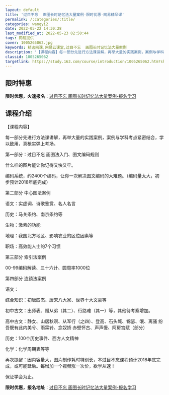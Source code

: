 ```yaml
---
layout: default
title: '过目不忘  画图长时记忆法大量案例-限时优惠-网易精品课'
permalink: /:categories/:title/
categories: wangyi2
date: 2022-05-22 14:30:28
last_modified_at: 2022-05-23 02:50:44
tags: 网易提供
cover: 1005265062.jpg
keywords: 精选网课,网易云课堂,过目不忘  画图长时记忆法大量案例
description: '【课程内容】每一部分先进行方法课讲解，再举大量的实践案例，案例与学科考点紧密结合，学以致用，真枪实弹上考场。第一部分：过'
classid: 1005265062
targetlink: https://study.163.com/course/introduction/1005265062.htm?share=1&shareId=1025206652&utm_campaign=share&utm_medium=iphoneShare&utm_source=&utm_u=1025206652
---
```


## 限时特惠

**限时优惠，火速报名**：[过目不忘  画图长时记忆法大量案例-报名学习](https://study.163.com/course/introduction/1005265062.htm?share=1&shareId=1025206652&utm_campaign=share&utm_medium=iphoneShare&utm_source=&utm_u=1025206652)

## 课程介绍

【课程内容】

每一部分先进行方法课讲解，再举大量的实践案例，案例与学科考点紧密结合，学以致用，真枪实弹上考场。

第一部分：过目不忘 画图法入门、图文编码规则

什么样的图片能让你记得又快又牢。

编码系统，约2400个编码，让你一次解决图文编码的大难题。（编码量太大，初步预计2018年底完成）

第二部分 中心图法案例

语文：实虚词、诗歌鉴赏、名人名言

历史：马关条约、南京条约等

生物：激素的功能

地理：我国北方地区、影响农业的区位因素等

职场：高效能人士的7个习惯

第三部分 索引法案例

00-99编码解读、三十六计、圆周率1000位

第四部分 连锁法案例

语文：

综合知识：初唐四杰、唐宋八大家、世界十大文豪等

初中古文：出师表、赠从弟（其二）、行路难（其一）等，其他待考察增加。

高中古文：静女、山居秋暝、从军行（之四）、登高、石头城、锦瑟、氓、离骚 纷吾既有此内美兮、雨霖铃、念奴娇 赤壁怀古、声声慢、阿房宫赋（部分）

历史：100个历史事件、西方人文精神

化学：化学周期表等等

再次提醒：因内容量大，图片制作耗时特别长，本过目不忘课程预计2018年底完成，或可能延后。每增加一个视频涨一次价，欲学从速！

保证学会为止。

**限时优惠，报名地址**：[过目不忘  画图长时记忆法大量案例-报名学习](https://study.163.com/course/introduction/1005265062.htm?share=1&shareId=1025206652&utm_campaign=share&utm_medium=iphoneShare&utm_source=&utm_u=1025206652)


